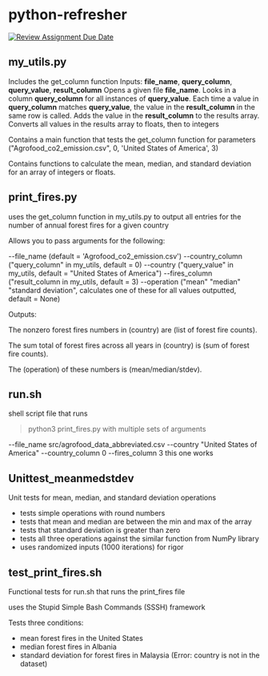 # python-refresher

[![Review Assignment Due Date](https://classroom.github.com/assets/deadline-readme-button-22041afd0340ce965d47ae6ef1cefeee28c7c493a6346c4f15d667ab976d596c.svg)](https://classroom.github.com/a/_G_SdF8U)

## my_utils.py

Includes the get_column function
Inputs: **file_name**, **query_column**, **query_value**, **result_column**
Opens a given file **file_name**.
Looks in a column **query_column** for all instances of **query_value**.
Each time a value in **query_column** matches **query_value**, the value in the **result_column** in the same row is called.
Adds the value in the **result_column** to the results array.
Converts all values in the results array to floats, then to integers

Contains a main function that tests the get_column function for parameters ("Agrofood_co2_emission.csv", 0, 'United States of America', 3)

Contains functions to calculate the mean, median, and standard deviation for an array of integers or floats.

## print_fires.py

uses the get_column function in my_utils.py to output all entries for the number of annual forest fires for a given country

Allows you to pass arguments for the following:

--file_name (default = 'Agrofood_co2_emission.csv')
--country_column ("query_column" in my_utils, default = 0)
--country ("query_value" in my_utils, default = "United States of America")
--fires_column ("result_column in my_utils, default = 3)
--operation ("mean" "median" "standard deviation", calculates one of these for all values outputted, default = None)

Outputs:

The nonzero forest fires numbers in (country) are (list of forest fire counts).

The sum total of forest fires across all years in (country) is (sum of forest fire counts).

The (operation) of these numbers is (mean/median/stdev).

## run.sh

shell script file that runs
> python3 print_fires.py
with multiple sets of arguments

--file_name src/agrofood_data_abbreviated.csv --country "United States of America" --country_column 0 --fires_column 3
    this one works

## Unittest_meanmedstdev

Unit tests for mean, median, and standard deviation operations

- tests simple operations with round numbers
- tests that mean and median are between the min and max of the array
- tests that standard deviation is greater than zero
- tests all three operations against the similar function from NumPy library
- uses randomized inputs (1000 iterations) for rigor

## test_print_fires.sh

Functional tests for run.sh that runs the print_fires file

uses the Stupid Simple Bash Commands (SSSH) framework

Tests three conditions:

- mean forest fires in the United States
- median forest fires in Albania
- standard deviation for forest fires in Malaysia (Error: country is not in the dataset)
